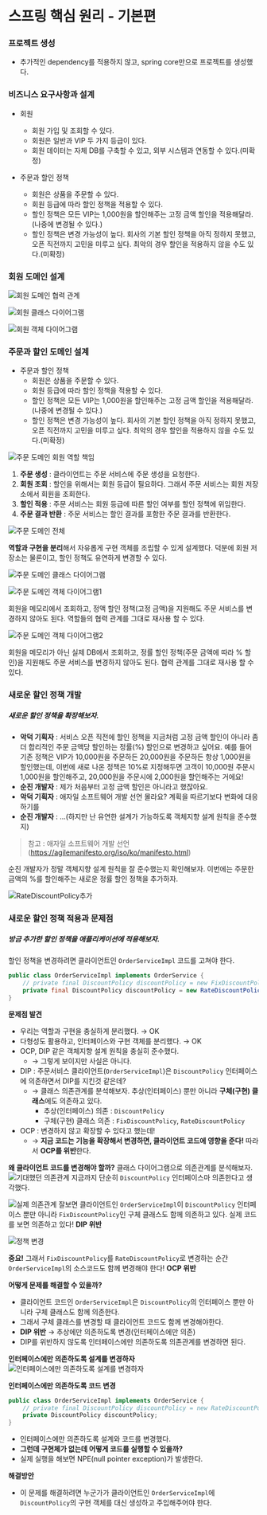 # 스프링 핵심 원리 - 기본편
### 프로젝트 생성
- 추가적인 dependency를 적용하지 않고, spring core만으로 프로젝트를 생성했다.



### 비즈니스 요구사항과 설계

- 회원
  - 회원 가입 및 조회할 수 있다.
  - 회원은 일반과 VIP 두 가지 등급이 있다.
  - 회원 데이터는 자체 DB를 구축할 수 있고, 외부 시스템과 연동할 수 있다.(미확정)
  
- 주문과 할인 정책
  - 회원은 상품을 주문할 수 있다.
  - 회원 등급에 따라 할인 정책을 적용할 수 있다.
  - 할인 정책은 모든 VIP는 1,000원을 할인해주는 고정 금액 할인을 적용해달라.(나중에 변경될 수 있다.)
  - 할인 정책은 변경 가능성이 높다. 회사의 기본 할인 정책을 아직 정하지 못했고, 오픈 직전까지 고민을 미루고 싶다. 최악의 경우 할인을 적용하지 않을 수도 있다.(미확정)



### 회원 도메인 설계

![회원 도메인 협력 관계](./assets/회원_도메인_협력_관계.jpg)

![회원 클래스 다이어그램](./assets/회원_클래스_다이어그램.jpg)

![회원 객체 다이어그램](./assets/회원_객체_다이어그램.jpg)



### 주문과 할인 도메인 설계

- 주문과 할인 정책
  - 회원은 상품을 주문할 수 있다.
  - 회원 등급에 따라 할인 정책을 적용할 수 있다.
  - 할인 정책은 모든 VIP는 1,000원을 할인해주는 고정 금액 할인을 적용해달라.(나중에 변경될 수 있다.)
  - 할인 정책은 변경 가능성이 높다. 회사의 기본 할인 정책을 아직 정하지 못했고, 오픈 직전까지 고민을 미루고 싶다. 최악의 경우 할인을 적용하지 않을 수도 있다.(미확정)



![주문 도메인 회원 역할 책임](./assets/주문_도메인_회원_역할_책임.jpg)

1. **주문 생성** : 클라이언트는 주문 서비스에 주문 생성을 요청한다.
2. **회원 조회** : 할인을 위해서는 회원 등급이 필요하다. 그래서 주문 서비스는 회원 저장소에서 회원을 조회한다.
3. **할인 적용** : 주문 서비스는 회원 등급에 따른 할인 여부를 할인 정책에 위임한다.
4. **주문 결과 반환** : 주문 서비스는 할인 결과를 포함한 주문 결과를 반환한다.



![주문 도메인 전체](./assets/주문_도메인_전체.JPG)

**역할과 구현을 분리**해서 자유롭게 구현 객체를 조립할 수 있게 설계했다. 덕분에 회원 저장소는 물론이고, 할인 정책도 유연하게 변경할 수 있다.



![주문 도메인 클래스 다이어그램](./assets/주문_도메인_클래스_다이어그램.jpg)



![주문 도메인 객체 다이어그램1](./assets/주문_도메인_객체_다이어그램1.jpg)

회원을 메모리에서 조회하고, 정액 할인 정책(고정 금액)을 지원해도 주문 서비스를 변경하지 않아도 된다. 역할들의 협력 관계를 그대로 재사용 할 수 있다.



![주문 도메인 객체 다이어그램2](./assets/주문_도메인_객체_다이어그램2.jpg)

회원을 메모리가 아닌 실제 DB에서 조회하고, 정률 할인 정책(주문 금액에 따라 % 할인)을 지원해도 주문 서비스를 변경하지 않아도 된다. 협력 관계를 그대로 재사용 할 수 있다.



### 새로운 할인 정책 개발

##### 새로운 할인 정책을 확장해보자.

- **악덕 기획자** : 서비스 오픈 직전에 할인 정책을 지금처럼 고정 금액 할인이 아니라 좀 더 합리적인 주문 금액당 할인하는 정률(%) 할인으로 변경하고 싶어요. 예를 들어 기존 정책은 VIP가 10,000원을 주문하든 20,000원을 주문하든 항상 1,000원을 할인했는데, 이번에 새로 나온 정책은 10%로 지정해두면 고객이 10,000원 주문시 1,000원을 할인해주고, 20,000원을 주문시에 2,000원을 할인해주는 거에요!
- **순진 개발자** : 제가 처음부터 고정 금액 할인은 아니라고 했잖아요.
- **악덕 기획자** : 애자일 소프트웨어 개발 선언 몰라요? 계획을 따르기보다 변화에 대응하기를
- **순진 개발자** : ...(하지만 난 유연한 설계가 가능하도록 객체지향 설계 원칙을 준수했지)

> 참고 : 애자일 소프트웨어 개발 선언(https://agilemanifesto.org/iso/ko/manifesto.html)

순진 개발자가 정말 객체지향 설계 원칙을 잘 준수했는지 확인해보자. 이번에는 주문한 금액의 %를 할인해주는 새로운 정률 할인 정책을 추가하자.



![RateDiscountPolicy추가](./assets/RateDiscountPolicy_추가.jpg)



### 새로운 할인 정책 적용과 문제점

##### 방금 추가한 할인 정책을 애플리케이션에 적용해보자.

할인 정책을 변경하려면 클라이언트인 `OrderServiceImpl` 코드를 고쳐야 한다.

```java
public class OrderServiceImpl implements OrderService {
    // private final DiscountPolicy discountPolicy = new FixDiscountPolicy();
    private final DiscountPolicy discountPolicy = new RateDiscountPolicy();
}
```

**문제점 발견**

- 우리는 역할과 구현을 충실하게 분리했다. → OK
- 다형성도 활용하고, 인터페이스와 구현 객체를 분리했다. → OK
- OCP, DIP 같은 객체지향 설계 원칙을 충실히 준수했다.
  - → 그렇게 보이지만 사실은 아니다.
- DIP : 주문서비스 클라이언트(`OrderServiceImpl`)은 `DiscountPolicy` 인터페이스에 의존하면서 DIP를 지킨것 같은데?
  - → 클래스 의존관계를 분석해보자. 추상(인터페이스) 뿐만 아니라 **구체(구현) 클래스**에도 의존하고 있다.
    - 추상(인터페이스) 의존 : `DiscountPolicy`
    - 구체(구현) 클래스 의존 : `FixDiscountPolicy`, `RateDiscountPolicy`
- OCP : 변경하지 않고 확장할 수 있다고 했는데!
  - → **지금 코드는 기능을 확장해서 변경하면, 클라이언트 코드에 영향을 준다!** 따라서 **OCP를 위반**한다.



**왜 클라이언트 코드를 변경해야 할까?**
클래스 다이어그램으로 의존관계를 분석해보자.
![기대했던 의존관계](./assets/기대했던_의존관계.jpg)
지금까지 단순히 `DiscountPolicy` 인터페이스마 의존한다고 생각했다.

![실제 의존관계](./assets/실제_의존관계.jpg)
잘보면 클라이언트인 `OrderServiceImpl`이 `DiscountPolicy` 인터페이스 뿐만 아니라 `FixDiscountPolicy`인 구체 클래스도 함께 의존하고 있다. 실제 코드를 보면 의존하고 있다! **DIP 위반**

![정책 변경](./assets/정책_변경.jpg)

**중요!** 그래서 `FixDiscountPolicy`를 `RateDiscountPolicy`로 변경하는 순간 `OrderServiceImpl`의 소스코드도 함께 변경해야 한다! **OCP 위반**



**어떻게 문제를 해결할 수 있을까?**

- 클라이언트 코드인 `OrderServiceImpl`은 `DiscountPolicy`의 인터페이스 뿐만 아니라 구체 클래스도 함께 의존한다.
- 그래서 구체 클래스를 변경할 때 클라이언트 코드도 함께 변경해야한다.
- **DIP 위반** → 추상에만 의존하도록 변경(인터페이스에만 의존)
- DIP를 위반하지 않도록 인터페이스에만 의존하도록 의존관계를 변경하면 된다.

**인터페이스에만 의존하도록 설계를 변경하자**
![인터페이스에만 의존하도록 설계를 변경하자](./assets/인터페이스에만_의존하도록_설계를_변경하자.jpg)



**인터페이스에만 의존하도록 코드 변경**

```java
public class OrderServiceImpl implements OrderService {
    // private final DiscountPolicy discountPolicy = new RateDiscountPolicy();
    private DiscountPolicy discountPolicy;
}
```

- 인터페이스에만 의존하도록 설계와 코드를 변경했다.
- **그런데 구현체가 없는데 어떻게 코드를 실행할 수 있을까?**
- 실제 실행을 해보면 NPE(null pointer exception)가 발생한다.



**해결방안**

- 이 문제를 해결하려면 누군가가 클라이언트인 `OrderServiceImpl`에 `DiscountPolicy`의 구현 객체를 대신 생성하고 주입해주어야 한다.

